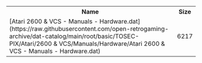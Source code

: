 <table>
<tr><th>Name</th><th>Size</th></tr>
<tr><td>
[Atari 2600 & VCS - Manuals - Hardware.dat](https://raw.githubusercontent.com/open-retrogaming-archive/dat-catalog/main/root/basic/TOSEC-PIX/Atari/2600 & VCS/Manuals/Hardware/Atari 2600 & VCS - Manuals - Hardware.dat)
</td><td>6217</td></tr>
</table>
